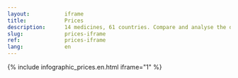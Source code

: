 ```yaml
---
layout:           iframe
title:            Prices
description:      14 medicines, 61 countries. Compare and analyse the differences between them
slug:             prices-iframe
ref:              prices-iframe
lang:             en
---
```


{% include infographic_prices.en.html iframe="1" %}

<script type='text/javascript' src='{{ site.assetsurl }}/scripts/main.js'></script>
<script type='text/javascript' src='{{ site.assetsurl }}/scripts/access.js'></script>